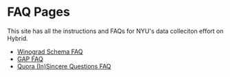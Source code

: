 # FAQ Pages

This site has all the instructions and FAQs for NYU's data colleciton effort on Hybrid. 
- [Winograd Schema FAQ](https://nyu-mll.github.io/SuperGLUE-human/wsc-faq)
- [GAP FAQ](https://nyu-mll.github.io/SuperGLUE-human/gap-faq)
- [Quora (In)Sincere Questions FAQ](https://nyu-mll.github.io/SuperGLUE-human/quora-faq)